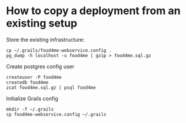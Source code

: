 # How to copy a deployment from an existing setup

Store the existing infrastructure:
```
cp ~/.grails/food4me-webservice.config .
pg_dump -h localhost -u food4me | gzip > food4me.sql.gz
```

Create postgres config user
```
createuser -P food4me
createdb food4me
zcat food4me.sql.gz | psql food4me
```

Initialize Grails config
```
mkdir -f ~/.grails
cp food4me-webservice.config ~/.grails
```
